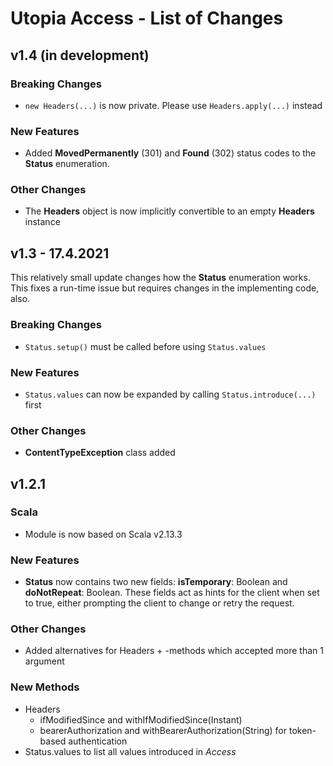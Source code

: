 # Utopia Access - List of Changes

## v1.4 (in development)
### Breaking Changes
- `new Headers(...)` is now private. Please use `Headers.apply(...)` instead
### New Features
- Added **MovedPermanently** (301) and **Found** (302) status codes to the **Status** enumeration.
### Other Changes
- The **Headers** object is now implicitly convertible to an empty **Headers** instance

## v1.3 - 17.4.2021
This relatively small update changes how the **Status** enumeration works. 
This fixes a run-time issue but requires changes in the implementing code, also.
### Breaking Changes
- `Status.setup()` must be called before using `Status.values`
### New Features
- `Status.values` can now be expanded by calling `Status.introduce(...)` first
### Other Changes
- **ContentTypeException** class added

## v1.2.1
### Scala
- Module is now based on Scala v2.13.3
### New Features
- **Status** now contains two new fields: **isTemporary**: Boolean and 
**doNotRepeat**: Boolean. These fields act as hints for the client when set to true, 
either prompting the client to change or retry the request.
### Other Changes
- Added alternatives for Headers + -methods which accepted more than 1 argument
### New Methods
- Headers
    - ifModifiedSince and withIfModifiedSince(Instant)
    - bearerAuthorization and withBearerAuthorization(String) for token-based authentication
- Status.values to list all values introduced in *Access*